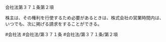 会社法第３７１条第２項

株主は、その権利を行使するため必要があるときは、株式会社の営業時間内は、いつでも、次に掲げる請求をすることができる。

#会社法
#会社法/第３７１条
#会社法/第３７１条/第２項
